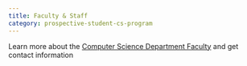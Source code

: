 ```yaml
---
title: Faculty & Staff
category: prospective-student-cs-program
---
```

Learn more about the [Computer Science Department Faculty](https://semo.edu/colleges-departments/business-computing/computer-science/team-directory.html) and get contact information  


